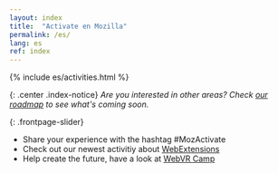 ```yaml
---
layout: index
title:  "Activate en Mozilla"
permalink: /es/
lang: es
ref: index
---
```


{% include es/activities.html %}

{: .center .index-notice}
_Are you interested in other areas? Check [our roadmap](/es/roadmap/) to see what's coming soon._

{: .frontpage-slider}
* <span>Share your experience with the hashtag #MozActivate</span>
* <span>Check out our newest activitiy about <a href="/webextensions/">WebExtensions</a></span>
* <span>Help create the future, have a look at <a href="/webvr-camp/">WebVR Camp</a></span>
